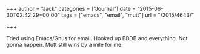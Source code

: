 +++
author = "Jack"
categories = ["Journal"]
date = "2015-06-30T02:42:29+00:00"
tags = ["emacs", "email", "mutt"]
url = "/2015/4643/"

+++

Tried using Emacs/Gnus for email. Hooked up BBDB and everything. Not gonna happen. Mutt still wins by a mile for me.